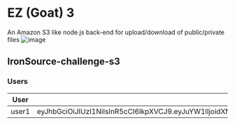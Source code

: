 # EZ (Goat) 3 
An Amazon S3 like node.js back-end for upload/download of public/private files
![image](https://user-imag|es.githubusercontent.com/43566001/48126354-94d23080-e289-11e8-90db-e520cef410dd.png)

##  IronSource-challenge-s3

### Users

|User|x-auth-token|
|-|-|
|user1|eyJhbGciOiJIUzI1NiIsInR5cCI6IkpXVCJ9.eyJuYW1lIjoidXNlcjEiLCJpZCI6InFBemVmMzJGIiwiaWF0IjoxNTQxNTMwMjMyfQ.XwBVOYy4CUATXKvWBwaU0yqyEkf6LjCftXJP1yxKcOg|

